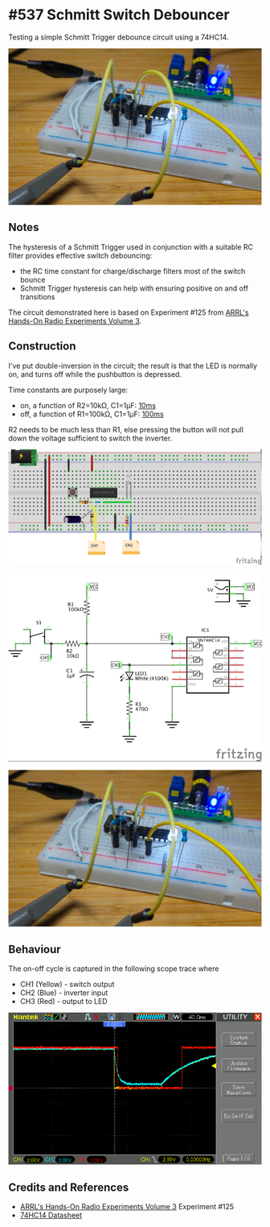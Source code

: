 # #537 Schmitt Switch Debouncer

Testing a simple Schmitt Trigger debounce circuit using a 74HC14.

![Build](./assets/SwitchDebouncer_build.jpg?raw=true)

## Notes

The hysteresis of a Schmitt Trigger used in conjunction with a suitable RC filter provides effective switch debouncing:

* the RC time constant for charge/discharge filters most of the switch bounce
* Schmitt Trigger hysteresis can help with ensuring positive on and off transitions

The circuit demonstrated here is based on Experiment #125 from
[ARRL's Hands-On Radio Experiments Volume 3](https://www.goodreads.com/book/show/38899190-arrl-s-hands-on-radio-experiments-volume-3).

## Construction

I've put double-inversion in the circuit; the result is that the LED is normally on, and turns off while the pushbutton is depressed.

Time constants are purposely large:

* on, a function of R2=10kΩ, C1=1µF: [10ms](https://www.wolframalpha.com/input/?i=10k%CE%A9*1%C2%B5F)
* off, a function of R1=100kΩ, C1=1µF: [100ms](https://www.wolframalpha.com/input/?i=100k%CE%A9*1%C2%B5F)

R2 needs to be much less than R1, else pressing the button will not pull down the voltage sufficient to switch the inverter.

![Breadboard](./assets/SwitchDebouncer_bb.jpg?raw=true)

![Schematic](./assets/SwitchDebouncer_schematic.jpg?raw=true)

![Build](./assets/SwitchDebouncer_build.jpg?raw=true)

## Behaviour

The on-off cycle is captured in the following scope trace where

* CH1 (Yellow) - switch output
* CH2 (Blue) - inverter input
* CH3 (Red) - output to LED

![scope](./assets/scope.gif?raw=true)

## Credits and References

* [ARRL's Hands-On Radio Experiments Volume 3](https://www.goodreads.com/book/show/38899190-arrl-s-hands-on-radio-experiments-volume-3) Experiment #125
* [74HC14 Datasheet](https://www.futurlec.com/74HC/74HC14SMD.shtml)

